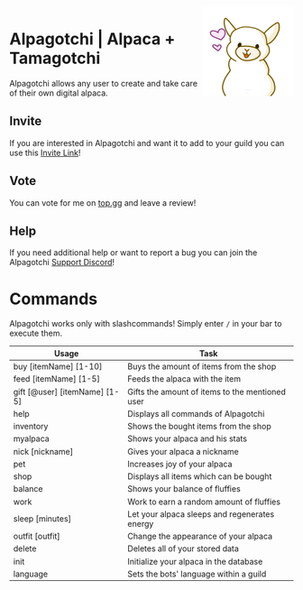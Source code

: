<img align="right" src="src/main/resources/assets/avatar.png" alt="Avatar"/>

# Alpagotchi | Alpaca + Tamagotchi

Alpagotchi allows any user to create and take care of their own digital alpaca.

## Invite
If you are interested in Alpagotchi and want it to add to your guild you can use this [Invite Link](https://discord.com/oauth2/authorize?client_id=780910199875567616&permissions=2147798080&scope=bot%20applications.commands)!

## Vote 
You can vote for me on [top.gg](https://top.gg/bot/780910199875567616/vote) and leave a review!

## Help
If you need additional help or want to report a bug you can join the Alpagotchi [Support Discord](https://discord.gg/DXtYyzGhXR)!

# Commands
Alpagotchi works only with slashcommands! Simply enter `/` in your bar to execute them.

| Usage        | Task           | 
| -------------| ---------------| 
| buy [itemName] [1-10] | Buys the amount of items from the shop |
| feed [itemName] [1-5] | Feeds the alpaca with the item |
| gift [@user] [itemName] [1-5] | Gifts the amount of items to the mentioned user |
| help | Displays all commands of Alpagotchi |
| inventory | Shows the bought items from the shop |
| myalpaca | Shows your alpaca and his stats |
| nick [nickname] | Gives your alpaca a nickname |
| pet | Increases joy of your alpaca |
| shop | Displays all items which can be bought |
| balance | Shows your balance of fluffies |
| work | Work to earn a random amount of fluffies |
| sleep [minutes] | Let your alpaca sleeps  and regenerates energy |
| outfit [outfit] | Change the appearance of your alpaca |
| delete | Deletes all of your stored data |
| init | Initialize your alpaca in the database |
| language | Sets the bots' language within a guild |
